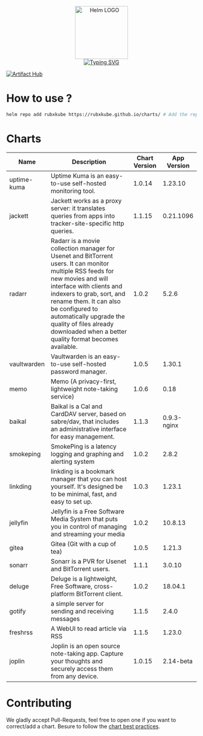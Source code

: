 <p align="center">
    <img src="https://helm.sh/img/helm.svg" width="140px" alt="Helm LOGO"/>
    <br>
    <a href="https://rubxkube.github.io/charts/"><img src="https://readme-typing-svg.herokuapp.com?font=Fira+Code&pause=1000&color=0F1689&background=FFFFFF00&center=true&vCenter=true&width=435&lines=QJOLY's+Chart+Repository;rubxkube.github.io%2Fhelm-charts;+Feel+free+to+contribute" alt="Typing SVG" /></a>
</p>

[![Artifact Hub](https://img.shields.io/endpoint?url=https://artifacthub.io/badge/repository/rubxkube)](https://artifacthub.io/packages/search?repo=rubxkube)

# How to use ? 

```bash
helm repo add rubxkube https://rubxkube.github.io/charts/ # Add the repo to your helm
```

# Charts

| Name  | Description | Chart Version | App Version |
|-------|-------------|---------------|-------------|
| uptime-kuma | Uptime Kuma is an easy-to-use self-hosted monitoring tool. | 1.0.14 | 1.23.10 |
| jackett | Jackett works as a proxy server: it translates queries from apps into tracker-site-specific http queries. | 1.1.15 | 0.21.1096 |
| radarr | Radarr is a movie collection manager for Usenet and BitTorrent users. It can monitor multiple RSS feeds for new movies and will interface with clients and indexers to grab, sort, and rename them. It can also be configured to automatically upgrade the quality of files already downloaded when a better quality format becomes available. | 1.0.2 | 5.2.6 |
| vaultwarden | Vaultwarden is an easy-to-use self-hosted password manager. | 1.0.5 | 1.30.1 |
| memo | Memo (A privacy-first, lightweight note-taking service) | 1.0.6 | 0.18 |
| baikal | Baikal is a Cal and CardDAV server, based on sabre/dav, that includes an administrative interface for easy management. | 1.1.3 | 0.9.3-nginx |
| smokeping | SmokePing is a latency logging and graphing and alerting system | 1.0.2 | 2.8.2 |
| linkding | linkding is a bookmark manager that you can host yourself. It's designed be to be minimal, fast, and easy to set up. | 1.0.3 | 1.23.1 |
| jellyfin | Jellyfin is a Free Software Media System that puts you in control of managing and streaming your media | 1.0.2 | 10.8.13 |
| gitea | Gitea (Git with a cup of tea) | 1.0.5 | 1.21.3 |
| sonarr | Sonarr is a PVR for Usenet and BitTorrent users. | 1.1.1 | 3.0.10 |
| deluge | Deluge is a lightweight, Free Software, cross-platform BitTorrent client. | 1.0.2 | 18.04.1 |
| gotify | a simple server for sending and receiving messages | 1.1.5 | 2.4.0 |
| freshrss | A WebUI to read article via RSS | 1.1.5 | 1.23.0 |
| joplin | Joplin is an open source note-taking app. Capture your thoughts and securely access them from any device. | 1.0.15 | 2.14-beta |


# Contributing 

We gladly accept Pull-Requests, feel free to open one if you want to correct/add a chart. Besure to follow the [chart best practices](https://helm.sh/docs/chart_best_practices/).
